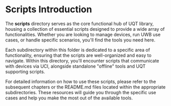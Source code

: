 # Scripts Introduction

The **scripts** directory serves as the core functional hub of UQT library,
housing a collection of essential scripts designed to provide a wide array
of functionalities. Whether you are looking to manage devices, run UWB
use cases, or handle specific scenarios, you'll find the tools you need here.

Each subdirectory within this folder is dedicated to a specific area of
functionality, ensuring that the scripts are well-organized and easy to navigate.
Within this directory, you'll encounter scripts that communicate with devices
via UCI, alongside standalone "offline" tools and UQT supporting scripts.

For detailed information on how to use these scripts, please refer to the
subsequent chapters or the README.md files located within the appropriate
subdirectories. These resources will guide you through the specific use cases
and help you make the most out of the available tools.
